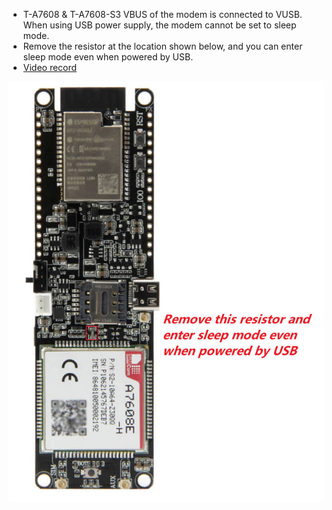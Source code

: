 

- T-A7608 & T-A7608-S3 VBUS of the modem is connected to VUSB.  When using USB power supply, the modem cannot be set to sleep mode. 
- Remove the resistor at the location shown below, and you can enter sleep mode even when powered by USB.
- [Video record](https://youtu.be/2cjNsYcU6TU)

![A7608-ESP32](../../images/A7608-ESP32.jpg)



























